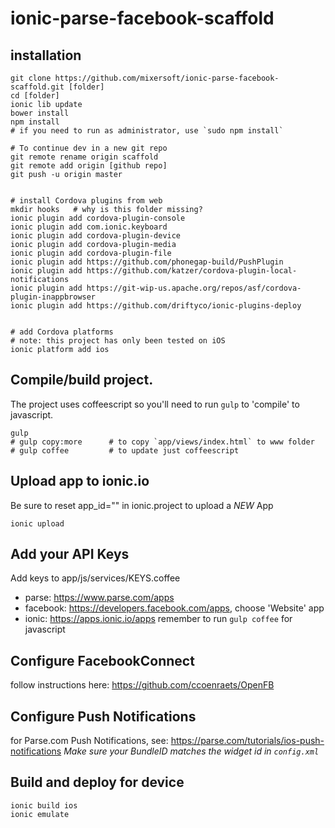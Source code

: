 # ionic-parse-facebook-scaffold

## installation
```
git clone https://github.com/mixersoft/ionic-parse-facebook-scaffold.git [folder]
cd [folder]
ionic lib update
bower install
npm install 
# if you need to run as administrator, use `sudo npm install`

# To continue dev in a new git repo 
git remote rename origin scaffold 
git remote add origin [github repo]
git push -u origin master


# install Cordova plugins from web
mkdir hooks   # why is this folder missing?
ionic plugin add cordova-plugin-console
ionic plugin add com.ionic.keyboard
ionic plugin add cordova-plugin-device
ionic plugin add cordova-plugin-media
ionic plugin add cordova-plugin-file
ionic plugin add https://github.com/phonegap-build/PushPlugin
ionic plugin add https://github.com/katzer/cordova-plugin-local-notifications
ionic plugin add https://git-wip-us.apache.org/repos/asf/cordova-plugin-inappbrowser
ionic plugin add https://github.com/driftyco/ionic-plugins-deploy


# add Cordova platforms
# note: this project has only been tested on iOS 
ionic platform add ios
```

## Compile/build project. 
The project uses coffeescript so you'll need to run `gulp` to 'compile' to javascript.
```
gulp
# gulp copy:more      # to copy `app/views/index.html` to www folder
# gulp coffee         # to update just coffeescript
```

## Upload app to ionic.io
Be sure to reset app_id="" in ionic.project to upload a *NEW* App
```
ionic upload 
```


## Add your API Keys 
Add keys to app/js/services/KEYS.coffee
- parse:      https://www.parse.com/apps
- facebook:   https://developers.facebook.com/apps, choose 'Website' app
- ionic:      https://apps.ionic.io/apps
remember to run `gulp coffee` for javascript

## Configure FacebookConnect
follow instructions here: https://github.com/ccoenraets/OpenFB

## Configure Push Notifications
for Parse.com Push Notifications, see: https://parse.com/tutorials/ios-push-notifications
*Make sure your BundleID matches the widget id in `config.xml`*

## Build and deploy for device
```
ionic build ios
ionic emulate

```


